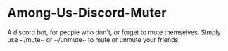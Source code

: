 # Among-Us-Discord-Muter
A discord bot, for people who don't, or forget to mute themselves.
Simply use ~/mute~ or ~/unmute~ to mute or unmute your friends
